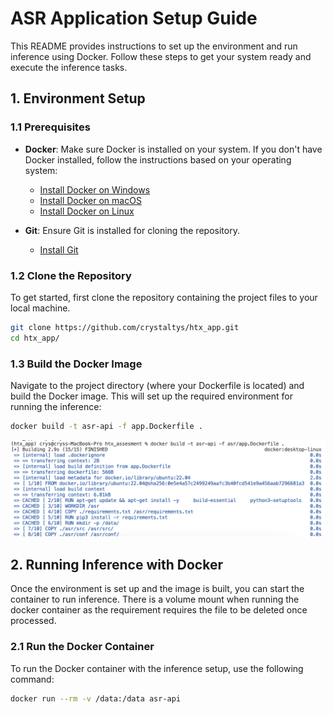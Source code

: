 # ASR Application Setup Guide

This README provides instructions to set up the environment and run inference using Docker. Follow these steps to get your system ready and execute the inference tasks.

## 1. **Environment Setup**

### 1.1 Prerequisites
- **Docker**: Make sure Docker is installed on your system. If you don't have Docker installed, follow the instructions based on your operating system:
  - [Install Docker on Windows](https://docs.docker.com/docker-for-windows/install/)
  - [Install Docker on macOS](https://docs.docker.com/docker-for-mac/install/)
  - [Install Docker on Linux](https://docs.docker.com/install/linux/docker-ce/ubuntu/)

- **Git**: Ensure Git is installed for cloning the repository.
  - [Install Git](https://git-scm.com/book/en/v2/Getting-Started-Installing-Git)

### 1.2 Clone the Repository

To get started, first clone the repository containing the project files to your local machine.

```bash
git clone https://github.com/crystaltys/htx_app.git
cd htx_app/
```
### 1.3 Build the Docker Image
Navigate to the project directory (where your Dockerfile is located) and build the Docker image. This will set up the required environment for running the inference:

```bash
docker build -t asr-api -f app.Dockerfile .
```
![Docker Build Diagram](images/docker_build.png)

## 2. **Running Inference with Docker**
Once the environment is set up and the image is built, you can start the container to run inference. There is a volume mount when running the docker container as the requirement requires the file to be deleted once processed. 

### 2.1 Run the Docker Container
To run the Docker container with the inference setup, use the following command:

```bash
docker run --rm -v /data:/data asr-api
```

